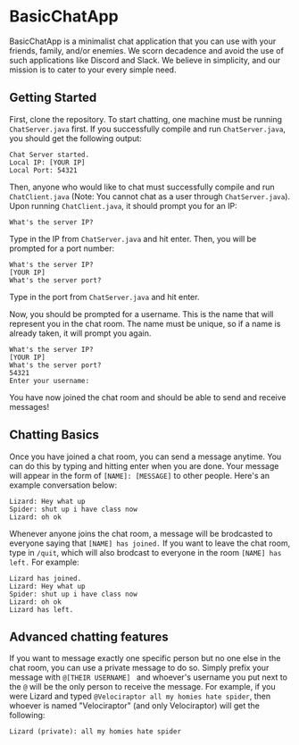 # BasicChatApp
BasicChatApp is a minimalist chat application that you can use with your friends, family, and/or enemies. We scorn decadence and avoid the use of such applications like Discord and Slack. We believe in simplicity, and our mission is to cater to your every simple need.

## Getting Started
First, clone the repository. To start chatting, one machine must be running `ChatServer.java` first. If you successfully compile and run `ChatServer.java`, you should get the following output:
```
Chat Server started.
Local IP: [YOUR IP]
Local Port: 54321 
```

Then, anyone who would like to chat must successfully compile and run `ChatClient.java` (Note: You cannot chat as a user through `ChatServer.java`). Upon running `ChatClient.java`, it should prompt you for an IP:
```
What's the server IP?
```

Type in the IP from `ChatServer.java` and hit enter. Then, you will be prompted for a port number:
```
What's the server IP?
[YOUR IP]
What's the server port?
```

Type in the port from `ChatServer.java` and hit enter.

Now, you should be prompted for a username. This is the name that will represent you in the chat room. The name must be unique, so if a name is already taken, it will prompt you again.
```
What's the server IP?
[YOUR IP]
What's the server port?
54321
Enter your username:
```
You have now joined the chat room and should be able to send and receive messages!

## Chatting Basics
Once you have joined a chat room, you can send a message anytime. You can do this by typing and hitting enter when you are done. Your message will appear in the form of `[NAME]: [MESSAGE]` to other people. Here's an example conversation below:
```
Lizard: Hey what up
Spider: shut up i have class now
Lizard: oh ok
```

Whenever anyone joins the chat room, a message will be brodcasted to everyone saying that `[NAME] has joined.` If you want to leave the chat room, type in `/quit`, which will also brodcast to everyone in the room `[NAME] has left.` For example:
```
Lizard has joined.
Lizard: Hey what up
Spider: shut up i have class now
Lizard: oh ok
Lizard has left.
```

## Advanced chatting features
If you want to message exactly one specific person but no one else in the chat room, you can use a private message to do so. Simply prefix your message with `@[THEIR USERNAME] ` and whoever's username you put next to the `@` will be the only person to receive the message. For example, if you were Lizard and typed `@Velociraptor all my homies hate spider`, then whoever is named "Velociraptor" (and only Velociraptor) will get the following:
```
Lizard (private): all my homies hate spider
```
